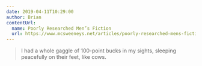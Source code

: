 ```yaml
---
date: 2019-04-11T10:29:00
author: Brian
contentUrl: 
  name: Poorly Researched Men’s Fiction
  url: https://www.mcsweeneys.net/articles/poorly-researched-mens-fiction
---
```

> I had a whole gaggle of 100-point bucks in my sights, sleeping peacefully on their feet, like cows.